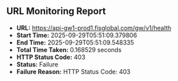 ## URL Monitoring Report

- **URL:** https://api-gw1-prod1.fisglobal.com/gw/v1/health
- **Start Time:** 2025-09-29T05:51:09.379806
- **End Time:** 2025-09-29T05:51:09.548335
- **Total Time Taken:** 0.168529 seconds
- **HTTP Status Code:** 403
- **Status:** Failure
- **Failure Reason:** HTTP Status Code: 403

